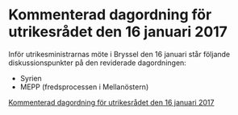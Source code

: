 # Kommenterad dagordning för utrikesrådet den 16 januari 2017

Inför utrikesministrarnas möte i Bryssel den 16 januari står följande diskussionspunkter på den reviderade dagordningen:

* Syrien
* MEPP (fredsprocessen i Mellanöstern)

[Kommenterad dagordning för utrikesrådet den 16 januari 2017](/contentassets/5814ecfa0b3b4ce3827a6003c0ac6fee/170111-kommenterad-dagordning-fac-16-januari.pdf "Kommenterad dagordning för utrikesrådet den 16 januari 2017")
